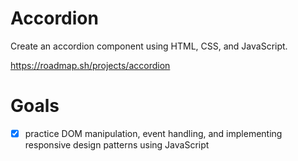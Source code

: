 # Accordion

Create an accordion component using HTML, CSS, and JavaScript.

https://roadmap.sh/projects/accordion

# Goals

- [x] practice DOM manipulation, event handling, and implementing responsive design patterns using JavaScript
